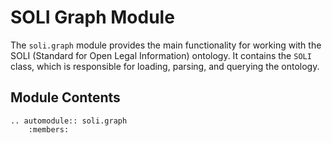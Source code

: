 # SOLI Graph Module

The `soli.graph` module provides the main functionality for working with the SOLI (Standard for Open Legal Information) ontology. It contains the `SOLI` class, which is responsible for loading, parsing, and querying the ontology.


## Module Contents

```{eval-rst}
.. automodule:: soli.graph
    :members:
```
